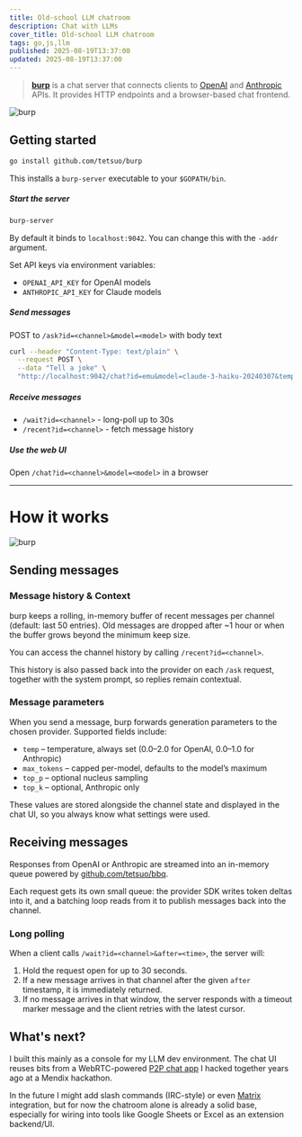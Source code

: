 ```yaml
---
title: Old-school LLM chatroom
description: Chat with LLMs
cover_title: Old-school LLM chatroom
tags: go,js,llm
published: 2025-08-19T13:37:00
updated: 2025-08-19T13:37:00
---
```


> [**burp**](https://github.com/tetsuo/burp) is a chat server that connects clients to [OpenAI](https://openai.com/api/) and [Anthropic](https://www.anthropic.com/api) APIs. It provides HTTP endpoints and a browser-based chat frontend.

![burp](./images/burp-screenshot.png)

## Getting started

```sh
go install github.com/tetsuo/burp
```

This installs a `burp-server` executable to your `$GOPATH/bin`.

##### Start the server

```bash
burp-server
```

By default it binds to `localhost:9042`. You can change this with the `-addr` argument.

Set API keys via environment variables:

* `OPENAI_API_KEY` for OpenAI models
* `ANTHROPIC_API_KEY` for Claude models

##### Send messages

POST to `/ask?id=<channel>&model=<model>` with body text

```sh
curl --header "Content-Type: text/plain" \
  --request POST \
  --data "Tell a joke" \
  "http://localhost:9042/chat?id=emu&model=claude-3-haiku-20240307&temp=0.75"
```

##### Receive messages

- `/wait?id=<channel>` - long-poll up to 30s
- `/recent?id=<channel>` - fetch message history

##### Use the web UI

Open `/chat?id=<channel>&model=<model>` in a browser

---

# How it works

![burp](./images/burp_chat_flow.svg)

## Sending messages

### Message history & Context

burp keeps a rolling, in-memory buffer of recent messages per channel (default: last 50 entries). Old messages are dropped after ~1 hour or when the buffer grows beyond the minimum keep size.

You can access the channel history by calling `/recent?id=<channel>`.

This history is also passed back into the provider on each `/ask` request, together with the system prompt, so replies remain contextual.

### Message parameters

When you send a message, burp forwards generation parameters to the chosen provider.
Supported fields include:

* `temp` – temperature, always set (0.0–2.0 for OpenAI, 0.0–1.0 for Anthropic)
* `max_tokens` – capped per-model, defaults to the model’s maximum
* `top_p` – optional nucleus sampling
* `top_k` – optional, Anthropic only

These values are stored alongside the channel state and displayed in the chat UI, so you always know what settings were used.

## Receiving messages

Responses from OpenAI or Anthropic are streamed into an in-memory queue powered by [github.com/tetsuo/bbq](https://github.com/tetsuo/bbq).

Each request gets its own small queue: the provider SDK writes token deltas into it, and a batching loop reads from it to publish messages back into the channel.

### Long polling

When a client calls `/wait?id=<channel>&after=<time>`, the server will:

1. Hold the request open for up to 30 seconds.
2. If a new message arrives in that channel after the given `after` timestamp, it is immediately returned.
3. If no message arrives in that window, the server responds with a timeout marker message and the client retries with the latest cursor.

## What's next?

I built this mainly as a console for my LLM dev environment. The chat UI reuses bits from a WebRTC-powered [P2P chat app](https://github.com/tetsuo/r2) I hacked together years ago at a Mendix hackathon.

In the future I might add slash commands (IRC-style) or even [Matrix](https://matrix.org/) integration, but for now the chatroom alone is already a solid base, especially for wiring into tools like Google Sheets or Excel as an extension backend/UI.
